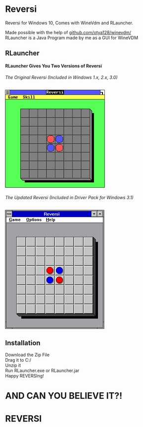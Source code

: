 # Reversi
Reversi for Windows 10, Comes with WineVdm and RLauncher. 

Made possible with the help of <a href="url"> github.com/otya128/winevdm/ </a>
<br>
RLauncher is a Java Program made by me as a GUI for WineVDM
<H2>RLauncher</H2>
<h4>RLauncher Gives You Two Versions of Reversi</h4>
<h6>The Original Reversi (Included in Windows 1.x, 2.x, 3.0)</h6>
<img src="R1.png" alt="Windows 1.0 Running Reversi">
<h6>The Updated Reversi (Included in Driver Pack for Windows 3.1)</h6>
<img src="R31.png" alt="Windows 1.0 Running Reversi">

<h2>Installation</h2>
Download the Zip File
<br>
Drag it to C:/
<br>
Unzip it
<br>
Run RLauncher.exe or RLauncher.jar
<br>
Happy REVERSIng!
<h1>AND CAN YOU BELIEVE IT?!</H1>

<H1>REVERSI</H1>
